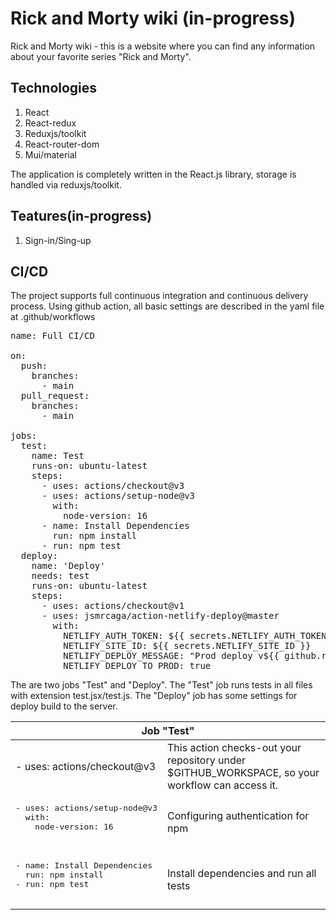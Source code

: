 # Rick and Morty wiki (in-progress)
Rick and Morty wiki - this is a website where you can find any information about your favorite series "Rick and Morty".

## Technologies
1. React
2. React-redux
3. Reduxjs/toolkit
4. React-router-dom
5. Mui/material

The application is completely written in the React.js library, storage is handled via reduxjs/toolkit.

## Teatures(in-progress)
1. Sign-in/Sing-up

## CI/CD
The project supports full continuous integration and continuous delivery process. Using github action, all basic settings are described in the yaml file at .github/workflows

<pre>
name: Full CI/CD

on: 
  push:
    branches:
      - main
  pull_request:
    branches:
      - main

jobs:
  test:
    name: Test
    runs-on: ubuntu-latest
    steps:
      - uses: actions/checkout@v3
      - uses: actions/setup-node@v3
        with:
          node-version: 16
      - name: Install Dependencies
        run: npm install
      - run: npm test
  deploy:
    name: 'Deploy'
    needs: test
    runs-on: ubuntu-latest
    steps:
      - uses: actions/checkout@v1
      - uses: jsmrcaga/action-netlify-deploy@master
        with:
          NETLIFY_AUTH_TOKEN: ${{ secrets.NETLIFY_AUTH_TOKEN }}
          NETLIFY_SITE_ID: ${{ secrets.NETLIFY_SITE_ID }}
          NETLIFY_DEPLOY_MESSAGE: "Prod deploy v${{ github.ref }}"
          NETLIFY_DEPLOY_TO_PROD: true
</pre>

The are two jobs "Test" and "Deploy". The "Test" job runs tests in all files with extension test.jsx/test.js. The "Deploy" job has some settings for deploy build to the server.

<table>
    <thead>
        <tr>
            <th colspan="2">Job "Test"</th>
        </tr>
    </thead>
    <tbody>
        <tr>
            <td>- uses: actions/checkout@v3</td>
            <td>This action checks-out your repository under $GITHUB_WORKSPACE, so your workflow can access it.</td>
        </tr>
        <tr>
          <td>
            <pre>
- uses: actions/setup-node@v3
  with:
    node-version: 16
            </pre>
          </td>
          <td>Configuring authentication for npm</td>
        </tr>
        <tr>
          <td>
            <pre>
- name: Install Dependencies
  run: npm install
- run: npm test
            </pre>
          </td>
          <td>
            Install dependencies and run all tests
          </td>
        </tr>
    </tbody>
</table>